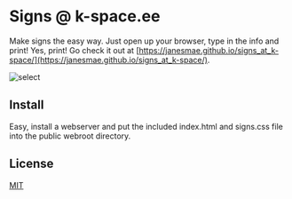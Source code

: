 # Signs @ k-space.ee

Make signs the easy way. Just open up your browser, type in the info and print! Yes, print! Go check it out at [https://janesmae.github.io/signs_at_k-space/](https://janesmae.github.io/signs_at_k-space/).

![select](/demo.gif)

## Install

Easy, install a webserver and put the included index.html and signs.css file into the public webroot directory.

## License

[MIT](LICENSE)
